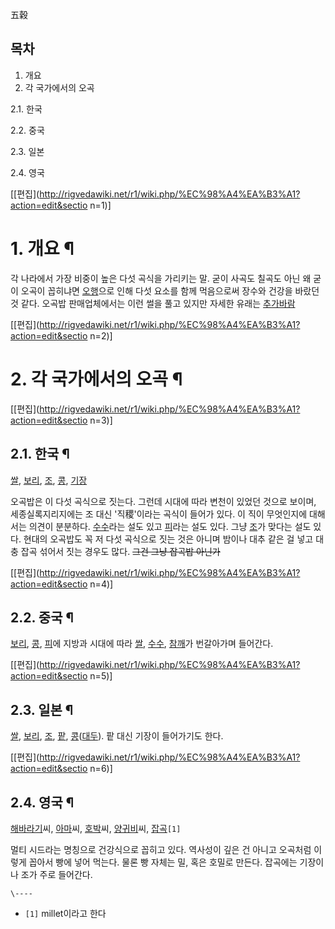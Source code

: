 五穀  

## 목차

    

1. 개요 
2. 각 국가에서의 오곡 
    

2.1. 한국

2.2. 중국

2.3. 일본

2.4. 영국

[[편집](http://rigvedawiki.net/r1/wiki.php/%EC%98%A4%EA%B3%A1?action=edit&sectio
n=1)]

# 1. 개요 ¶

각 나라에서 가장 비중이 높은 다섯 곡식을 가리키는 말. 굳이 사곡도 칠곡도 아닌 왜 굳이 오곡이 꼽히냐면
[오행](%EC%98%A4%ED%96%89.md)으로 인해 다섯 요소를 함께 먹음으로써 장수와 건강을 바랐던 것 같다. 오곡밥
판매업체에서는 이런 썰을 풀고 있지만 자세한 유래는
[추가바람](%EC%B6%94%EA%B0%80%EB%B0%94%EB%9E%8C.md)

[[편집](http://rigvedawiki.net/r1/wiki.php/%EC%98%A4%EA%B3%A1?action=edit&sectio
n=2)]

# 2. 각 국가에서의 오곡 ¶

[[편집](http://rigvedawiki.net/r1/wiki.php/%EC%98%A4%EA%B3%A1?action=edit&sectio
n=3)]

## 2.1. 한국 ¶

[쌀](%EC%8C%80.md), [보리](%EB%B3%B4%EB%A6%AC.md), [조](%EC%A1%B0.md),
[콩](%EC%BD%A9.md), [기장](%EA%B8%B0%EC%9E%A5.md)

  

오곡밥은 이 다섯 곡식으로 짓는다. 그런데 시대에 따라 변천이 있었던 것으로 보이며, 세종실록지리지에는 조 대신 '직稷'이라는 곡식이 들어가
있다. 이 직이 무엇인지에 대해서는 의견이 분분하다. [수수](%EC%88%98%EC%88%98.md)라는 설도 있고
[피](%ED%94%BC.md)라는 설도 있다. 그냥 [조](%EC%A1%B0.md)가 맞다는 설도 있다. 현대의 오곡밥도 꼭 저
다섯 곡식으로 짓는 것은 아니며 밤이나 대추 같은 걸 넣고 대충 잡곡 섞어서 짓는 경우도 많다. <del>그건 그냥 잡곡밥 아닌가</del>

[[편집](http://rigvedawiki.net/r1/wiki.php/%EC%98%A4%EA%B3%A1?action=edit&sectio
n=4)]

## 2.2. 중국 ¶

[보리](%EB%B3%B4%EB%A6%AC.md), [콩](%EC%BD%A9.md), [피](%ED%94%BC.md)에
지방과 시대에 따라 [쌀](%EC%8C%80.md), [수수](%EC%88%98%EC%88%98.md),
[참깨](%EC%B0%B8%EA%B9%A8.md)가 번갈아가며 들어간다.

[[편집](http://rigvedawiki.net/r1/wiki.php/%EC%98%A4%EA%B3%A1?action=edit&sectio
n=5)]

## 2.3. 일본 ¶

[쌀](%EC%8C%80.md), [보리](%EB%B3%B4%EB%A6%AC.md), [조](%EC%A1%B0.md),
[팥](%ED%8C%A5.md), [콩](%EC%BD%A9.md)([대두](%EB%8C%80%EB%91%90.md)). 팥
대신 기장이 들어가기도 한다.

[[편집](http://rigvedawiki.net/r1/wiki.php/%EC%98%A4%EA%B3%A1?action=edit&sectio
n=6)]

## 2.4. 영국 ¶

[해바라기](%ED%95%B4%EB%B0%94%EB%9D%BC%EA%B8%B0.md)씨,
[아마](%EC%95%84%EB%A7%88.md)씨, [호박](%ED%98%B8%EB%B0%95.md)씨,
[양귀비](%EC%96%91%EA%B7%80%EB%B9%84.md)씨, [잡곡](%EC%9E%A1%EA%B3%A1.md)`[1]`

  

멀티 시드라는 명칭으로 건강식으로 꼽히고 있다. 역사성이 깊은 건 아니고 오곡처럼 이렇게 꼽아서 빵에 넣어 먹는다. 물론 빵 자체는 밀,
혹은 호밀로 만든다. 잡곡에는 기장이나 조가 주로 들어간다.

`\----`

  * `[1]` millet이라고 한다

